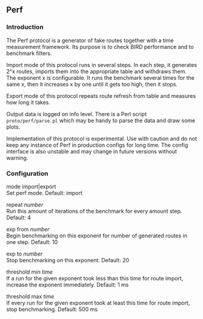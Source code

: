 ## Perf

### Introduction

The Perf protocol is a generator of fake routes together with a time measurement
framework. Its purpose is to check BIRD performance and to benchmark filters.

Import mode of this protocol runs in several steps. In each step, it generates 2^x routes,
imports them into the appropriate table and withdraws them. The exponent x is configurable.
It runs the benchmark several times for the same x, then it increases x by one
until it gets too high, then it stops.

Export mode of this protocol repeats route refresh from table and measures how long it takes.

Output data is logged on info level. There is a Perl script `proto/perf/parse.pl`
which may be handy to parse the data and draw some plots.

Implementation of this protocol is experimental. Use with caution and do not keep
any instance of Perf in production configs for long time. The config interface is also unstable
and may change in future versions without warning.

### Configuration

<span id="perf-mode" class="code">mode import\|export</span>  
Set perf mode. Default: import

<span id="perf-repeat" class="code">repeat *number*</span>  
Run this amount of iterations of the benchmark for every amount step. Default: 4

<span id="perf-from" class="code">exp from *number*</span>  
Begin benchmarking on this exponent for number of generated routes in one step.
    Default: 10

<span id="perf-to" class="code">exp to *number*</span>  
Stop benchmarking on this exponent. Default: 20

<span id="perf-threshold-min" class="code">threshold min *time*</span>  
If a run for the given exponent took less than this time for route import,
    increase the exponent immediately. Default: 1 ms

<span id="perf-threshold-max" class="code">threshold max *time*</span>  
If every run for the given exponent took at least this time for route import,
    stop benchmarking. Default: 500 ms
